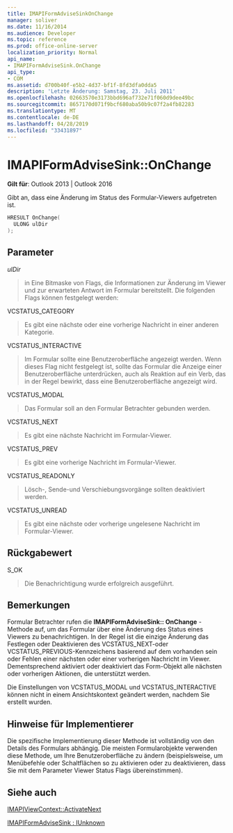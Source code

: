 ```yaml
---
title: IMAPIFormAdviseSinkOnChange
manager: soliver
ms.date: 11/16/2014
ms.audience: Developer
ms.topic: reference
ms.prod: office-online-server
localization_priority: Normal
api_name:
- IMAPIFormAdviseSink.OnChange
api_type:
- COM
ms.assetid: d700b40f-e5b2-4d37-bf1f-8fd3dfa0dda5
description: 'Letzte Änderung: Samstag, 23. Juli 2011'
ms.openlocfilehash: 02663570e3173bbd696af732e71f060d9dee49bc
ms.sourcegitcommit: 8657170d071f9bcf680aba50b9c07f2a4fb82283
ms.translationtype: MT
ms.contentlocale: de-DE
ms.lasthandoff: 04/28/2019
ms.locfileid: "33431897"
---
```

# <a name="imapiformadvisesinkonchange"></a>IMAPIFormAdviseSink::OnChange

  
  
**Gilt für**: Outlook 2013 | Outlook 2016 
  
Gibt an, dass eine Änderung im Status des Formular-Viewers aufgetreten ist. 
  
```cpp
HRESULT OnChange(
  ULONG ulDir
);
```

## <a name="parameters"></a>Parameter

 _ulDir_
  
> in Eine Bitmaske von Flags, die Informationen zur Änderung im Viewer und zur erwarteten Antwort im Formular bereitstellt. Die folgenden Flags können festgelegt werden:
    
VCSTATUS_CATEGORY 
  
> Es gibt eine nächste oder eine vorherige Nachricht in einer anderen Kategorie. 
    
VCSTATUS_INTERACTIVE 
  
> Im Formular sollte eine Benutzeroberfläche angezeigt werden. Wenn dieses Flag nicht festgelegt ist, sollte das Formular die Anzeige einer Benutzeroberfläche unterdrücken, auch als Reaktion auf ein Verb, das in der Regel bewirkt, dass eine Benutzeroberfläche angezeigt wird. 
    
VCSTATUS_MODAL 
  
> Das Formular soll an den Formular Betrachter gebunden werden. 
    
VCSTATUS_NEXT 
  
> Es gibt eine nächste Nachricht im Formular-Viewer. 
    
VCSTATUS_PREV 
  
> Es gibt eine vorherige Nachricht im Formular-Viewer. 
    
VCSTATUS_READONLY 
  
> Lösch-, Sende-und Verschiebungsvorgänge sollten deaktiviert werden. 
    
VCSTATUS_UNREAD 
  
> Es gibt eine nächste oder vorherige ungelesene Nachricht im Formular-Viewer.
    
## <a name="return-value"></a>Rückgabewert

S_OK 
  
> Die Benachrichtigung wurde erfolgreich ausgeführt.
    
## <a name="remarks"></a>Bemerkungen

Formular Betrachter rufen die **IMAPIFormAdviseSink:: OnChange** -Methode auf, um das Formular über eine Änderung des Status eines Viewers zu benachrichtigen. In der Regel ist die einzige Änderung das Festlegen oder Deaktivieren des VCSTATUS_NEXT-oder VCSTATUS_PREVIOUS-Kennzeichens basierend auf dem vorhanden sein oder Fehlen einer nächsten oder einer vorherigen Nachricht im Viewer. Dementsprechend aktiviert oder deaktiviert das Form-Objekt alle nächsten oder vorherigen Aktionen, die unterstützt werden. 
  
Die Einstellungen von VCSTATUS_MODAL und VCSTATUS_INTERACTIVE können nicht in einem Ansichtskontext geändert werden, nachdem Sie erstellt wurden.
  
## <a name="notes-to-implementers"></a>Hinweise für Implementierer

Die spezifische Implementierung dieser Methode ist vollständig von den Details des Formulars abhängig. Die meisten Formularobjekte verwenden diese Methode, um Ihre Benutzeroberfläche zu ändern (beispielsweise, um Menübefehle oder Schaltflächen so zu aktivieren oder zu deaktivieren, dass Sie mit dem Parameter Viewer Status Flags übereinstimmen).
  
## <a name="see-also"></a>Siehe auch



[IMAPIViewContext::ActivateNext](imapiviewcontext-activatenext.md)
  
[IMAPIFormAdviseSink : IUnknown](imapiformadvisesinkiunknown.md)

